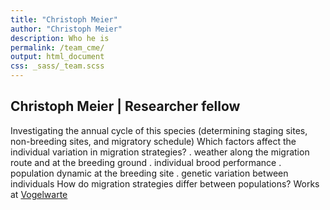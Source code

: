 ```yaml
---
title: "Christoph Meier"
author: "Christoph Meier"
description: Who he is
permalink: /team_cme/
output: html_document
css: _sass/_team.scss
---
```



## **Christoph Meier** | Researcher fellow 



Investigating the annual cycle of this species (determining staging sites, non-breeding sites, and migratory schedule) Which factors affect the individual variation in migration strategies? . weather along the migration route and at the breeding ground . individual brood performance . population dynamic at the breeding site . genetic variation between individuals How do migration strategies differ between populations? Works at [Vogelwarte](https://www.vogelwarte.ch/de/home/)


